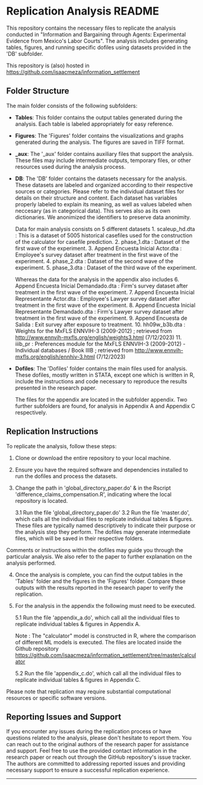 # Replication Analysis README

This repository contains the necessary files to replicate the analysis conducted in "Information and Bargaining through Agents: Experimental Evidence from Mexico's Labor Courts". The analysis includes generating tables, figures, and running specific dofiles using datasets provided in the 'DB' subfolder.

This repository is (also) hosted in https://github.com/isaacmeza/information_settlement  

## Folder Structure

The main folder consists of the following subfolders:

- **Tables**: This folder contains the output tables generated during the analysis. Each table is labeled appropriately for easy reference.

- **Figures**: The 'Figures' folder contains the visualizations and graphs generated during the analysis. The figures are saved in TIFF format.

- **_aux**: The '_aux' folder contains auxiliary files that support the analysis. These files may include intermediate outputs, temporary files, or other resources used during the analysis process.

- **DB**: The 'DB' folder contains the datasets necessary for the analysis. These datasets are labeled and organized according to their respective sources or categories. Please refer to the individual dataset files for details on their structure and content. Each dataset has variables properly labeled to explain its meaning, as well as values labeled when neccesary (as in categorical data). This serves also as its own dictionaries. We anonimized the identifiers to preserve data anonimity.
	
	Data for main analysis consists on 5 different datasets
		1. scaleup_hd.dta : This is a dataset of 5005 historical casefiles used for the construction of the calculator for casefile prediction. 
		2. phase_1.dta : Dataset of the first wave of the experiment. 
		3. Append Encuesta Inicial Actor.dta : Employee's survey dataset after treatment in the first wave of the experiment.
		4. phase_2.dta : Dataset of the second wave of the experiment. 
		5. phase_3.dta : Dataset of the third wave of the experiment.

	Whereas the data for the analysis in the appendix also includes
		6. Append Encuesta Inicial Demandado.dta : Firm's survey dataset after treatment in the first wave of the experiment.
		7. Append Encuesta Inicial Representante Actor.dta : Employee's Lawyer survey dataset after treatment in the first wave of the experiment.
		8. Append Encuesta Inicial Representante Demandado.dta : Firm's Lawyer survey dataset after treatment in the first wave of the experiment.
		9. Append Encuesta de Salida : Exit survey after exposure to treatment. 
		10. hh09w_b3b.dta : Weights for the MxFLS ENNVIH-3 (2009-2012) ; retrieved from http://www.ennvih-mxfls.org/english/weights3.html (7/12/2023)
		11. iiib_pr : Preferences module for the MxFLS ENNVIH-3 (2009-2012) - Individual databases / Book IIIB ; retrieved from http://www.ennvih-mxfls.org/english/ennhiv-3.html (7/12/2023)



- **Dofiles**: The 'Dofiles' folder contains the main files used for analysis. These dofiles, mostly written in STATA, except one which is written in R, include the instructions and code necessary to reproduce the results presented in the research paper. 

	The files for the appendix are located in the subfolder appendix. Two further subfolders are found, for analysis in Appendix A and Appendix C respectively. 


## Replication Instructions

To replicate the analysis, follow these steps:

1. Clone or download the entire repository to your local machine. 

2. Ensure you have the required software and dependencies installed to run the dofiles and process the datasets. 

3. Change the path in 'global_directory_paper.do' & in the Rscript 'difference_claims_compensation.R', indicating where the local repository is located. 

	3.1 Run the file 'global_directory_paper.do' 
	3.2 Run the file 'master.do', which calls all the individual files to replicate individual tables & figures. These files are typically named descriptively to indicate their purpose or the analysis step they perform.
	The dofiles may generate intermediate files, which will be saved in their respective folders.

Comments or instructions within the dofiles may guide you through the particular analysis. We also refer to the paper to further explanation on the analysis performed. 

4. Once the analysis is complete, you can find the output tables in the 'Tables' folder and the figures in the 'Figures' folder. Compare these outputs with the results reported in the research paper to verify the replication.

5. For the analysis in the appendix the following must need to be executed.
	
	5.1 Run the file 'appendix_a.do', which call all the individual files to replicate individual tables & figures in Appendix A. 

	Note : The "calculator" model is constructed in R, where the comparison of different ML models is executed. The files are located inside the Github repository https://github.com/isaacmeza/information_settlement/tree/master/calculator

	5.2 Run the file 'appendix_c.do', which call all the individual files to replicate individual tables & figures in Appendix C. 


Please note that replication may require substantial computational resources or specific software versions.


## Reporting Issues and Support

If you encounter any issues during the replication process or have questions related to the analysis, please don't hesitate to report them. You can reach out to the original authors of the research paper for assistance and support. Feel free to use the provided contact information in the research paper or reach out through the GitHub repository's issue tracker. The authors are committed to addressing reported issues and providing necessary support to ensure a successful replication experience.




--------------------------------------------------------------------